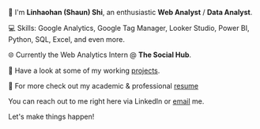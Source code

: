 ---
---

👋 I'm **Linhaohan (Shaun) Shi**, an enthusiastic **Web Analyst** / **Data Analyst**.

💻 Skills: Google Analytics, Google Tag Manager, Looker Studio, Power BI, Python, SQL, Excel, and even more.  
  
🌐 Currently the Web Analytics Intern @ **The Social Hub**.  
  
🔎 Have a look at some of my working [projects].
  
📖 For more check out my academic & professional [resume]
  
You can reach out to me right here via LinkedIn 
or [email] me.  
  
Let's make things happen!



[projects]: /portfolio/projects/
[resume]: https://www.canva.com/design/DAFlDM-n3u0/kbKFwruX5qck8_PPSnFfrA/view?utm_content=DAFlDM-n3u0&utm_campaign=designshare&utm_medium=link&utm_source=publishsharelink
[email]: mailto:shaun.out.the.box@gmail.com
